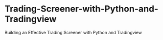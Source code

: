 # Trading-Screener-with-Python-and-Tradingview
Building an Effective Trading Screener with Python and Tradingview

